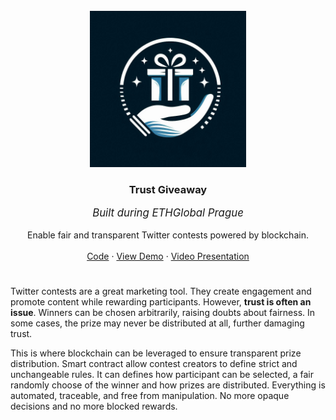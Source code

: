 <br />
<div align="center">
  <a href="https://github.com/RegisGraptin/TrustGiveaway">
    <img src="./logo.jpeg" alt="Logo" width="250" height="250">
  </a>

<h3 align="center">Trust Giveaway</h3>
<p align="center" style="font-style: italic; font-size: 1.2em;">Built during ETHGlobal Prague</a></p>
  <p align="center">
    Enable fair and transparent Twitter contests powered by blockchain.
    <br />
    <br />
    <a href="https://github.com/RegisGraptin/TrustGiveaway">Code</a>
    &middot;
    <a href="#">View Demo</a>
    &middot;
    <a href="#">Video Presentation</a>
    
  </p>
</div>

#

Twitter contests are a great marketing tool. They create engagement and promote content while rewarding participants. However, **trust is often an issue**. Winners can be chosen arbitrarily, raising doubts about fairness. In some cases, the prize may never be distributed at all, further damaging trust.

This is where blockchain can be leveraged to ensure transparent prize distribution. Smart contract allow contest creators to define strict and unchangeable rules. It can defines how participant can be selected, a fair randomly choose of the winner and how prizes are distributed. Everything is automated, traceable, and free from manipulation. No more opaque decisions and no more blocked rewards.
